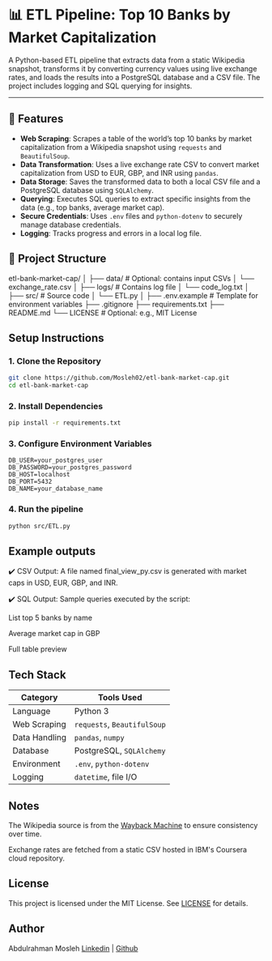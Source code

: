 # 📊 ETL Pipeline: Top 10 Banks by Market Capitalization

A Python-based ETL pipeline that extracts data from a static Wikipedia snapshot, transforms it by converting currency values using live exchange rates, and loads the results into a PostgreSQL database and a CSV file. The project includes logging and SQL querying for insights.

---

## 🔧 Features

- **Web Scraping**: Scrapes a table of the world’s top 10 banks by market capitalization from a Wikipedia snapshot using `requests` and `BeautifulSoup`.
- **Data Transformation**: Uses a live exchange rate CSV to convert market capitalization from USD to EUR, GBP, and INR using `pandas`.
- **Data Storage**: Saves the transformed data to both a local CSV file and a PostgreSQL database using `SQLAlchemy`.
- **Querying**: Executes SQL queries to extract specific insights from the data (e.g., top banks, average market cap).
- **Secure Credentials**: Uses `.env` files and `python-dotenv` to securely manage database credentials.
- **Logging**: Tracks progress and errors in a local log file.



## 📁 Project Structure

etl-bank-market-cap/
│
├── data/ # Optional: contains input CSVs
│ └── exchange_rate.csv
│
├── logs/ # Contains log file
│ └── code_log.txt
│
├── src/ # Source code
│ └── ETL.py
│
├── .env.example # Template for environment variables
├── .gitignore
├── requirements.txt
├── README.md
└── LICENSE # Optional: e.g., MIT License

## Setup Instructions

### 1. Clone the Repository
```bash
git clone https://github.com/Mosleh02/etl-bank-market-cap.git
cd etl-bank-market-cap
```

### 2. Install Dependencies
```bash
pip install -r requirements.txt
```

### 3. Configure Environment Variables
```env
DB_USER=your_postgres_user
DB_PASSWORD=your_postgres_password
DB_HOST=localhost
DB_PORT=5432
DB_NAME=your_database_name
```


### 4. Run the pipeline
```bash
python src/ETL.py
```


## Example outputs

✔️ CSV Output:
A file named final_view_py.csv is generated with market caps in USD, EUR, GBP, and INR.


✔️ SQL Output:
Sample queries executed by the script:

List top 5 banks by name

Average market cap in GBP

Full table preview



## Tech Stack

| Category      | Tools Used                  |
| ------------- | --------------------------- |
| Language      | Python 3                    |
| Web Scraping  | `requests`, `BeautifulSoup` |
| Data Handling | `pandas`, `numpy`           |
| Database      | PostgreSQL, `SQLAlchemy`    |
| Environment   | `.env`, `python-dotenv`     |
| Logging       | `datetime`, file I/O        |


## Notes
The Wikipedia source is from the [Wayback Machine](https://web.archive.org/web/20230908091635/https://en.wikipedia.org/wiki/List_of_largest_banks) to ensure consistency over time.

Exchange rates are fetched from a static CSV hosted in IBM's Coursera cloud repository.

## License
This project is licensed under the MIT License. See [LICENSE](LICENSE) for details.


## Author
Abdulrahman Mosleh
[Linkedin](www.linkedin.com/in/abdulrahman-mosleh-5a3147257) | [Github](https://github.com/Mosleh02)